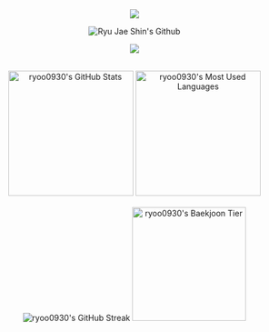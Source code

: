 <!-- Title -->
<div align="center">
  <img
    src="https://capsule-render.vercel.app/api?type=waving&height=100&color=0:B15201,100:2B1402&section=header&reversal=false"
  />

  <img
    src="https://readme-typing-svg.demolab.com?font=Pacifico&size=50&color=6c3c0c&center=true&vCenter=true&random=false&width=800&height=75&repeat=false&lines=Ryu+Jae+Shin's+Github"
    alt="Ryu Jae Shin's Github"
  />
  
  
  <img
    src="https://capsule-render.vercel.app/api?type=waving&height=100&color=0:B15201,100:2B1402&section=footer&reversal=false"
  />
</div>
<br />

<!-- Body -->

  <!-- Stats 1st line -->
  <div align="center">
    <img
      src="https://github-readme-stats.vercel.app/api?username=ryoo0930&count_private=true&include_all_commits=false&disable_animations=false&show_icons=true&theme=transparent&hide_border=true&icon_color=c4b9ad&text_color=FFFFFF&title_color=c4b9ad&bg_color=6c3c0c&border_radius=10"
      height="220"
      alt="ryoo0930's GitHub Stats"
    />
    <img
      src="https://github-readme-stats.vercel.app/api/top-langs/?username=ryoo0930&langs_count=10&layout=compact&disable_animations=false&theme=transparent&hide_border=true&card_width=150&icon_color=c4b9ad&text_color=FFFFFF&title_color=c4b9ad&bg_color=6c3c0c&border_radius=10"
      height="220"
      alt="ryoo0930's Most Used Languages"
    />
  </div>
  
  <br />
  
  <!-- Stats 2st line -->
  <div align="center">
    <img
      src="https://streak-stats.demolab.com?user=ryoo0930&hide_border=true&border_radius=10&card_width=405&card_height=200&background=6c3c0c&ring=957657&fire=800000&currStreakLabel=FFFFFF&currStreakNum=FFFFFF&sideNums=FFFFFF&sideLabels=FFFFFF&dates=FFFFFF56&stroke=FFFFFF56"
      alt="ryoo0930's GitHub Streak"
    />
    <img
      src="http://mazassumnida.wtf/api/v2/generate_badge?boj=ryoo0930"
      height="200"
      alt="ryoo0930's Baekjoon Tier"
    />
  </div>
  
  <br />
